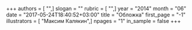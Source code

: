 +++
authors = [ "",]
slogan = ""
rubric = [ "",]
year = "2014"
month = "06"
date = "2017-05-24T18:40:52+03:00"
title = "Обложка"
first_page = "-1"
illustrators = [ "Максим Калякин",]
npages = "1"
in_sample = false
+++
